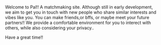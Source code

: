 Welcome to Pal!! A matchmaking site. 
Although still in early development, we aim to get you in touch with new people who share similar interests and vibes like you.
You can make friends,or bffs, or maybe meet your future partners!! 
We provide a comfortable environment for you to interect with others, while also considering your privacy..

Have a great time!!
